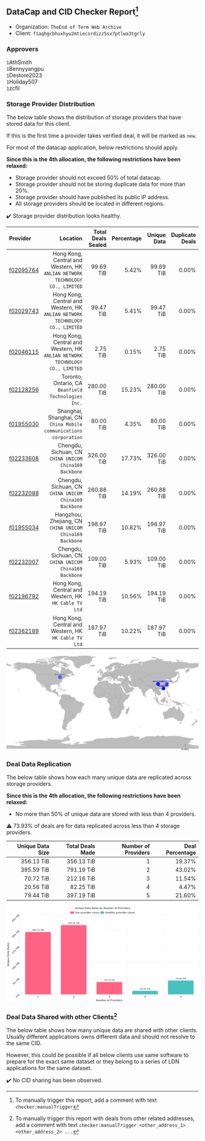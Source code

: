 ## DataCap and CID Checker Report[^1]
 - Organization: `TheEnd of Term Web Archive`
 - Client: `f1aqhgcbhuxhyu2mtiecsrdizz5sx7ptlwa3tgrly`
### Approvers
`1`AthSmith<br/>`1`Bennyyangpu<br/>`1`Destore2023<br/>`1`Holiday507<br/>`1`zcfil

### Storage Provider Distribution
The below table shows the distribution of storage providers that have stored data for this client.

If this is the first time a provider takes verified deal, it will be marked as `new`.

For most of the datacap application, below restrictions should apply.

**Since this is the 4th allocation, the following restrictions have been relaxed:**
 - Storage provider should not exceed 50% of total datacap.
 - Storage provider should not be storing duplicate data for more than 20%.
 - Storage provider should have published its public IP address.
 - All storage providers should be located in different regions.

✔️ Storage provider distribution looks healthy.

| Provider                                              |                                                                        Location | Total Deals Sealed | Percentage | Unique Data | Duplicate Deals |
| :---------------------------------------------------- | ------------------------------------------------------------------------------: | -----------------: | ---------: | ----------: | --------------: |
| [f02095764](https://filfox.info/en/address/f02095764) | Hong Kong, Central and Western, HK<br/>`ANLIAN NETWORK TECHNOLOGY CO., LIMITED` |          99.69 TiB |      5.42% |   99.69 TiB |           0.00% |
| [f02029743](https://filfox.info/en/address/f02029743) | Hong Kong, Central and Western, HK<br/>`ANLIAN NETWORK TECHNOLOGY CO., LIMITED` |          99.47 TiB |      5.41% |   99.47 TiB |           0.00% |
| [f02046115](https://filfox.info/en/address/f02046115) | Hong Kong, Central and Western, HK<br/>`ANLIAN NETWORK TECHNOLOGY CO., LIMITED` |           2.75 TiB |      0.15% |    2.75 TiB |           0.00% |
| [f02128256](https://filfox.info/en/address/f02128256) |                          Toronto, Ontario, CA<br/>`Beanfield Technologies Inc.` |         280.00 TiB |     15.23% |  280.00 TiB |           0.00% |
| [f01955030](https://filfox.info/en/address/f01955030) |            Shanghai, Shanghai, CN<br/>`China Mobile communications corporation` |          80.00 TiB |      4.35% |   80.00 TiB |           0.00% |
| [f02233608](https://filfox.info/en/address/f02233608) |                       Chengdu, Sichuan, CN<br/>`CHINA UNICOM China169 Backbone` |         326.00 TiB |     17.73% |  326.00 TiB |           0.00% |
| [f02232088](https://filfox.info/en/address/f02232088) |                       Chengdu, Sichuan, CN<br/>`CHINA UNICOM China169 Backbone` |         260.88 TiB |     14.19% |  260.88 TiB |           0.00% |
| [f01955034](https://filfox.info/en/address/f01955034) |                     Hangzhou, Zhejiang, CN<br/>`CHINA UNICOM China169 Backbone` |         198.97 TiB |     10.82% |  198.97 TiB |           0.00% |
| [f02232007](https://filfox.info/en/address/f02232007) |                       Chengdu, Sichuan, CN<br/>`CHINA UNICOM China169 Backbone` |         109.00 TiB |      5.93% |  109.00 TiB |           0.00% |
| [f02196792](https://filfox.info/en/address/f02196792) |                        Hong Kong, Central and Western, HK<br/>`HK Cable TV Ltd` |         194.19 TiB |     10.56% |  194.19 TiB |           0.00% |
| [f02362189](https://filfox.info/en/address/f02362189) |                        Hong Kong, Central and Western, HK<br/>`HK Cable TV Ltd` |         187.97 TiB |     10.22% |  187.97 TiB |           0.00% |

<img src="https://raw.githubusercontent.com/data-preservation-programs/filplus-checker-assets/main/filecoin-project/filecoin-plus-large-datasets/issues/2078/1693480305624.png"/>

### Deal Data Replication
The below table shows how each many unique data are replicated across storage providers.


**Since this is the 4th allocation, the following restrictions have been relaxed:**
- No more than 50% of unique data are stored with less than 4 providers.

⚠️ 73.93% of deals are for data replicated across less than 4 storage providers.

| Unique Data Size | Total Deals Made | Number of Providers | Deal Percentage |
| ---------------: | ---------------: | ------------------: | --------------: |
|       356.13 TiB |       356.13 TiB |                   1 |          19.37% |
|       395.59 TiB |       791.19 TiB |                   2 |          43.02% |
|        70.72 TiB |       212.16 TiB |                   3 |          11.54% |
|        20.56 TiB |        82.25 TiB |                   4 |           4.47% |
|        79.44 TiB |       397.19 TiB |                   5 |          21.60% |

<img src="https://raw.githubusercontent.com/data-preservation-programs/filplus-checker-assets/main/filecoin-project/filecoin-plus-large-datasets/issues/2078/1693480306342.png"/>

### Deal Data Shared with other Clients[^3]
The below table shows how many unique data are shared with other clients.
Usually different applications owns different data and should not resolve to the same CID.

However, this could be possible if all below clients use same software to prepare for the exact same dataset or they belong to a series of LDN applications for the same dataset.

✔️ No CID sharing has been observed.

[^1]: To manually trigger this report, add a comment with text `checker:manualTrigger`

[^2]: Deals from those addresses are combined into this report as they are specified with `checker:manualTrigger`

[^3]: To manually trigger this report with deals from other related addresses, add a comment with text `checker:manualTrigger <other_address_1> <other_address_2> ...`
